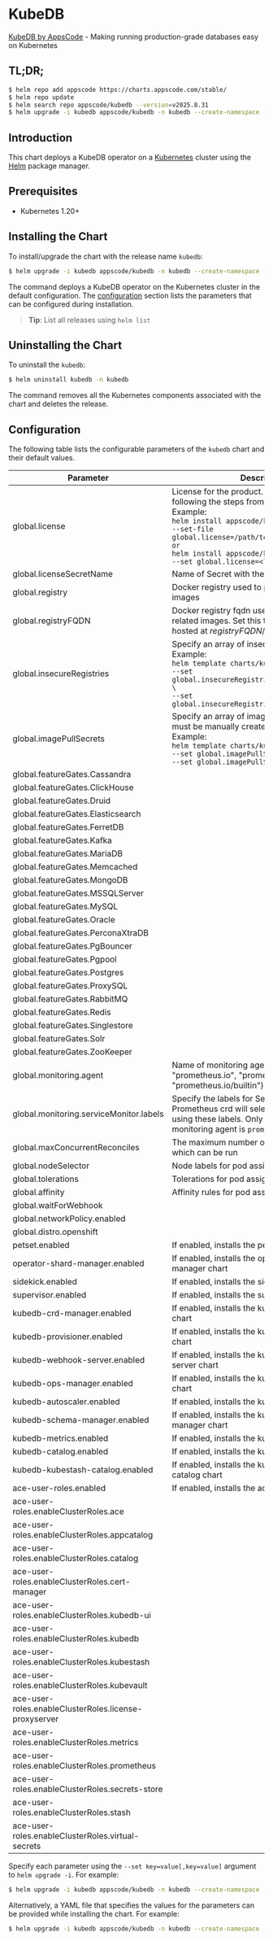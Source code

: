 # KubeDB

[KubeDB by AppsCode](https://github.com/kubedb) - Making running production-grade databases easy on Kubernetes

## TL;DR;

```bash
$ helm repo add appscode https://charts.appscode.com/stable/
$ helm repo update
$ helm search repo appscode/kubedb --version=v2025.8.31
$ helm upgrade -i kubedb appscode/kubedb -n kubedb --create-namespace --version=v2025.8.31
```

## Introduction

This chart deploys a KubeDB operator on a [Kubernetes](http://kubernetes.io) cluster using the [Helm](https://helm.sh) package manager.

## Prerequisites

- Kubernetes 1.20+

## Installing the Chart

To install/upgrade the chart with the release name `kubedb`:

```bash
$ helm upgrade -i kubedb appscode/kubedb -n kubedb --create-namespace --version=v2025.8.31
```

The command deploys a KubeDB operator on the Kubernetes cluster in the default configuration. The [configuration](#configuration) section lists the parameters that can be configured during installation.

> **Tip**: List all releases using `helm list`

## Uninstalling the Chart

To uninstall the `kubedb`:

```bash
$ helm uninstall kubedb -n kubedb
```

The command removes all the Kubernetes components associated with the chart and deletes the release.

## Configuration

The following table lists the configurable parameters of the `kubedb` chart and their default values.

|                       Parameter                       |                                                                                                                                                                              Description                                                                                                                                                                              |                          Default                           |
|-------------------------------------------------------|-----------------------------------------------------------------------------------------------------------------------------------------------------------------------------------------------------------------------------------------------------------------------------------------------------------------------------------------------------------------------|------------------------------------------------------------|
| global.license                                        | License for the product. Get a license by following the steps from [here](https://kubedb.com/docs/latest/setup/install/enterprise#get-a-trial-license). <br> Example: <br> `helm install appscode/kubedb \` <br> `--set-file global.license=/path/to/license/file` <br> `or` <br> `helm install appscode/kubedb \` <br> `--set global.license=<license file content>` | <code>""</code>                                            |
| global.licenseSecretName                              | Name of Secret with the license as key.txt key                                                                                                                                                                                                                                                                                                                        | <code>""</code>                                            |
| global.registry                                       | Docker registry used to pull KubeDB related images                                                                                                                                                                                                                                                                                                                    | <code>""</code>                                            |
| global.registryFQDN                                   | Docker registry fqdn used to pull KubeDB related images. Set this to use docker registry hosted at ${registryFQDN}/${registry}/${image}                                                                                                                                                                                                                               | <code>""</code>                                            |
| global.insecureRegistries                             | Specify an array of insecure registries. <br> Example: <br> `helm template charts/kubedb-ops-manager \` <br> `--set global.insecureRegistries[0]=hub.company.com \` <br> `--set global.insecureRegistries[1]=reg.example.com`                                                                                                                                         | <code>[]</code>                                            |
| global.imagePullSecrets                               | Specify an array of imagePullSecrets. Secrets must be manually created in the namespace. <br> Example: <br> `helm template charts/kubedb \` <br> `--set global.imagePullSecrets[0].name=sec0 \` <br> `--set global.imagePullSecrets[1].name=sec1`                                                                                                                     | <code>[]</code>                                            |
| global.featureGates.Cassandra                         |                                                                                                                                                                                                                                                                                                                                                                       | <code>false</code>                                         |
| global.featureGates.ClickHouse                        |                                                                                                                                                                                                                                                                                                                                                                       | <code>false</code>                                         |
| global.featureGates.Druid                             |                                                                                                                                                                                                                                                                                                                                                                       | <code>false</code>                                         |
| global.featureGates.Elasticsearch                     |                                                                                                                                                                                                                                                                                                                                                                       | <code>true</code>                                          |
| global.featureGates.FerretDB                          |                                                                                                                                                                                                                                                                                                                                                                       | <code>false</code>                                         |
| global.featureGates.Kafka                             |                                                                                                                                                                                                                                                                                                                                                                       | <code>true</code>                                          |
| global.featureGates.MariaDB                           |                                                                                                                                                                                                                                                                                                                                                                       | <code>true</code>                                          |
| global.featureGates.Memcached                         |                                                                                                                                                                                                                                                                                                                                                                       | <code>false</code>                                         |
| global.featureGates.MongoDB                           |                                                                                                                                                                                                                                                                                                                                                                       | <code>true</code>                                          |
| global.featureGates.MSSQLServer                       |                                                                                                                                                                                                                                                                                                                                                                       | <code>false</code>                                         |
| global.featureGates.MySQL                             |                                                                                                                                                                                                                                                                                                                                                                       | <code>true</code>                                          |
| global.featureGates.Oracle                            |                                                                                                                                                                                                                                                                                                                                                                       | <code>false</code>                                         |
| global.featureGates.PerconaXtraDB                     |                                                                                                                                                                                                                                                                                                                                                                       | <code>false</code>                                         |
| global.featureGates.PgBouncer                         |                                                                                                                                                                                                                                                                                                                                                                       | <code>false</code>                                         |
| global.featureGates.Pgpool                            |                                                                                                                                                                                                                                                                                                                                                                       | <code>false</code>                                         |
| global.featureGates.Postgres                          |                                                                                                                                                                                                                                                                                                                                                                       | <code>true</code>                                          |
| global.featureGates.ProxySQL                          |                                                                                                                                                                                                                                                                                                                                                                       | <code>false</code>                                         |
| global.featureGates.RabbitMQ                          |                                                                                                                                                                                                                                                                                                                                                                       | <code>false</code>                                         |
| global.featureGates.Redis                             |                                                                                                                                                                                                                                                                                                                                                                       | <code>true</code>                                          |
| global.featureGates.Singlestore                       |                                                                                                                                                                                                                                                                                                                                                                       | <code>false</code>                                         |
| global.featureGates.Solr                              |                                                                                                                                                                                                                                                                                                                                                                       | <code>false</code>                                         |
| global.featureGates.ZooKeeper                         |                                                                                                                                                                                                                                                                                                                                                                       | <code>false</code>                                         |
| global.monitoring.agent                               | Name of monitoring agent (one of "prometheus.io", "prometheus.io/operator", "prometheus.io/builtin")                                                                                                                                                                                                                                                                  | <code>""</code>                                            |
| global.monitoring.serviceMonitor.labels               | Specify the labels for ServiceMonitor. Prometheus crd will select ServiceMonitor using these labels. Only usable when monitoring agent is `prometheus.io/operator`.                                                                                                                                                                                                   | <code>{"monitoring.appscode.com/prometheus":"auto"}</code> |
| global.maxConcurrentReconciles                        | The maximum number of concurrent reconciles which can be run                                                                                                                                                                                                                                                                                                          | <code>0</code>                                             |
| global.nodeSelector                                   | Node labels for pod assignment                                                                                                                                                                                                                                                                                                                                        | <code>{"kubernetes.io/os":"linux"}</code>                  |
| global.tolerations                                    | Tolerations for pod assignment                                                                                                                                                                                                                                                                                                                                        | <code>[]</code>                                            |
| global.affinity                                       | Affinity rules for pod assignment                                                                                                                                                                                                                                                                                                                                     | <code>{}</code>                                            |
| global.waitForWebhook                                 |                                                                                                                                                                                                                                                                                                                                                                       | <code>true</code>                                          |
| global.networkPolicy.enabled                          |                                                                                                                                                                                                                                                                                                                                                                       | <code>false</code>                                         |
| global.distro.openshift                               |                                                                                                                                                                                                                                                                                                                                                                       | <code>false</code>                                         |
| petset.enabled                                        | If enabled, installs the petset chart                                                                                                                                                                                                                                                                                                                                 | <code>true</code>                                          |
| operator-shard-manager.enabled                        | If enabled, installs the operator-shard-manager chart                                                                                                                                                                                                                                                                                                                 | <code>false</code>                                         |
| sidekick.enabled                                      | If enabled, installs the sidekick chart                                                                                                                                                                                                                                                                                                                               | <code>true</code>                                          |
| supervisor.enabled                                    | If enabled, installs the supervisor chart                                                                                                                                                                                                                                                                                                                             | <code>false</code>                                         |
| kubedb-crd-manager.enabled                            | If enabled, installs the kubedb-crd-manager chart                                                                                                                                                                                                                                                                                                                     | <code>true</code>                                          |
| kubedb-provisioner.enabled                            | If enabled, installs the kubedb-provisioner chart                                                                                                                                                                                                                                                                                                                     | <code>true</code>                                          |
| kubedb-webhook-server.enabled                         | If enabled, installs the kubedb-webhook-server chart                                                                                                                                                                                                                                                                                                                  | <code>true</code>                                          |
| kubedb-ops-manager.enabled                            | If enabled, installs the kubedb-ops-manager chart                                                                                                                                                                                                                                                                                                                     | <code>true</code>                                          |
| kubedb-autoscaler.enabled                             | If enabled, installs the kubedb-autoscaler chart                                                                                                                                                                                                                                                                                                                      | <code>true</code>                                          |
| kubedb-schema-manager.enabled                         | If enabled, installs the kubedb-schema-manager chart                                                                                                                                                                                                                                                                                                                  | <code>false</code>                                         |
| kubedb-metrics.enabled                                | If enabled, installs the kubedb-metrics chart                                                                                                                                                                                                                                                                                                                         | <code>false</code>                                         |
| kubedb-catalog.enabled                                | If enabled, installs the kubedb-catalog chart                                                                                                                                                                                                                                                                                                                         | <code>true</code>                                          |
| kubedb-kubestash-catalog.enabled                      | If enabled, installs the kubedb-kubestash-catalog chart                                                                                                                                                                                                                                                                                                               | <code>true</code>                                          |
| ace-user-roles.enabled                                | If enabled, installs the ace-user-roles chart                                                                                                                                                                                                                                                                                                                         | <code>true</code>                                          |
| ace-user-roles.enableClusterRoles.ace                 |                                                                                                                                                                                                                                                                                                                                                                       | <code>false</code>                                         |
| ace-user-roles.enableClusterRoles.appcatalog          |                                                                                                                                                                                                                                                                                                                                                                       | <code>true</code>                                          |
| ace-user-roles.enableClusterRoles.catalog             |                                                                                                                                                                                                                                                                                                                                                                       | <code>false</code>                                         |
| ace-user-roles.enableClusterRoles.cert-manager        |                                                                                                                                                                                                                                                                                                                                                                       | <code>false</code>                                         |
| ace-user-roles.enableClusterRoles.kubedb-ui           |                                                                                                                                                                                                                                                                                                                                                                       | <code>false</code>                                         |
| ace-user-roles.enableClusterRoles.kubedb              |                                                                                                                                                                                                                                                                                                                                                                       | <code>true</code>                                          |
| ace-user-roles.enableClusterRoles.kubestash           |                                                                                                                                                                                                                                                                                                                                                                       | <code>false</code>                                         |
| ace-user-roles.enableClusterRoles.kubevault           |                                                                                                                                                                                                                                                                                                                                                                       | <code>false</code>                                         |
| ace-user-roles.enableClusterRoles.license-proxyserver |                                                                                                                                                                                                                                                                                                                                                                       | <code>true</code>                                          |
| ace-user-roles.enableClusterRoles.metrics             |                                                                                                                                                                                                                                                                                                                                                                       | <code>true</code>                                          |
| ace-user-roles.enableClusterRoles.prometheus          |                                                                                                                                                                                                                                                                                                                                                                       | <code>false</code>                                         |
| ace-user-roles.enableClusterRoles.secrets-store       |                                                                                                                                                                                                                                                                                                                                                                       | <code>false</code>                                         |
| ace-user-roles.enableClusterRoles.stash               |                                                                                                                                                                                                                                                                                                                                                                       | <code>false</code>                                         |
| ace-user-roles.enableClusterRoles.virtual-secrets     |                                                                                                                                                                                                                                                                                                                                                                       | <code>false</code>                                         |


Specify each parameter using the `--set key=value[,key=value]` argument to `helm upgrade -i`. For example:

```bash
$ helm upgrade -i kubedb appscode/kubedb -n kubedb --create-namespace --version=v2025.8.31 --set global.registry=kubedb
```

Alternatively, a YAML file that specifies the values for the parameters can be provided while
installing the chart. For example:

```bash
$ helm upgrade -i kubedb appscode/kubedb -n kubedb --create-namespace --version=v2025.8.31 --values values.yaml
```
